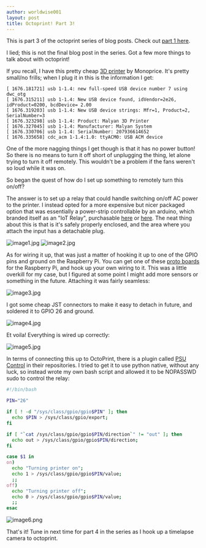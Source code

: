 ```yaml
---
author: worldwise001
layout: post
title: Octoprint! Part 3!
---
```


This is part 3 of the octoprint series of blog posts. Check out [part 1 here](https://www.shh.sh/2019/06/16/octoprint-1.html).

I lied; this is not the final blog post in the series. Got a few more things to talk about with octoprint!

If you recall, I have this pretty cheap [3D printer](https://www.mpminidelta.com/) by Monoprice. It's pretty small/no frills; when I plug it in this is the information I get:
```
[ 1676.181721] usb 1-1.4: new full-speed USB device number 7 using dwc_otg
[ 1676.315211] usb 1-1.4: New USB device found, idVendor=2e26, idProduct=0200, bcdDevice= 2.00
[ 1676.319203] usb 1-1.4: New USB device strings: Mfr=1, Product=2, SerialNumber=3
[ 1676.323298] usb 1-1.4: Product: Malyan 3D Printer
[ 1676.327045] usb 1-1.4: Manufacturer: Malyan System
[ 1676.330706] usb 1-1.4: SerialNumber: 207936614652
[ 1676.335658] cdc_acm 1-1.4:1.0: ttyACM0: USB ACM device
```

One of the more nagging things I get though is that it has no power button! So there is no means to turn it off short of unplugging the thing, let alone trying to turn it off remotely. This wouldn't be a problem if the fans weren't so loud while it was on.

So began the quest of how do I set up something to remotely turn this on/off?

The answer is to set up a relay that could handle switching on/off AC power to the printer. I instead opted for a more expensive but nicer packaged option that was essentially a power-strip controllable by an arduino, which branded itself as an "IoT Relay", purchasable [here](https://www.amazon.com/gp/product/B00WV7GMA2/) or [here](https://www.sparkfun.com/products/14236). The neat thing about this is that is it's safely properly enclosed, and the area where you attach the input has a detachable plug.

![image1.jpg](/images/2019-07-01-octoprint-3/image1.jpg)
![image2.jpg](/images/2019-07-01-octoprint-3/image2.jpg)

As for wiring it up, that was just a matter of hooking it up to one of the GPIO pins and ground on the Raspberry Pi. You can get one of these [proto boards](https://www.amazon.com/gp/product/B01MY8TYSD) for the Raspberry Pi, and hook up your own wiring to it. This was a little overkill for my case, but I figured at some point I might add more sensors or something in the future. Attaching it was fairly seamless:

![image3.jpg](/images/2019-07-01-octoprint-3/image3.jpg)

I got some cheap JST connectors to make it easy to detach in future, and soldered it to GPIO 26 and ground.

![image4.jpg](/images/2019-07-01-octoprint-3/image4.jpg)

Et voila! Everything is wired up correctly:

![image5.jpg](/images/2019-07-01-octoprint-3/image5.jpg)

In terms of connecting this up to OctoPrint, there is a plugin called [PSU Control](https://plugins.octoprint.org/plugins/psucontrol/) in their repositories. I tried to get it to use python native, without any luck, so instead wrote my own bash script and allowed it to be NOPASSWD sudo to control the relay:

```bash
#!/bin/bash

PIN="26"

if [ ! -d "/sys/class/gpio/gpio$PIN" ]; then
  echo $PIN > /sys/class/gpio/export;
fi

if [ "`cat /sys/class/gpio/gpio$PIN/direction`" != "out" ]; then
  echo out > /sys/class/gpio/gpio$PIN/direction;
fi

case $1 in
on)
  echo "Turning printer on";
  echo 1 > /sys/class/gpio/gpio$PIN/value;
  ;;
off)
  echo "Turning printer off";
  echo 0 > /sys/class/gpio/gpio$PIN/value;
  ;;
esac
```

![image6.png](/images/2019-07-01-octoprint-3/image6.png)

That's it! Tune in next time for part 4 in the series as I hook up a timelapse camera to octoprint.
